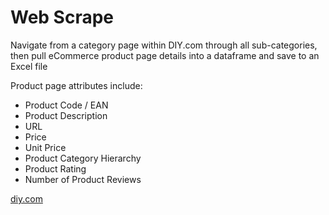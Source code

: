 # Web Scrape

Navigate from a category page within DIY.com through all sub-categories, then pull eCommerce product page details into a dataframe and save to an Excel file

Product page attributes include:
* Product Code / EAN
* Product Description
* URL
* Price
* Unit Price
* Product Category Hierarchy
* Product Rating
* Number of Product Reviews

[diy.com](https://www.diy.com)
